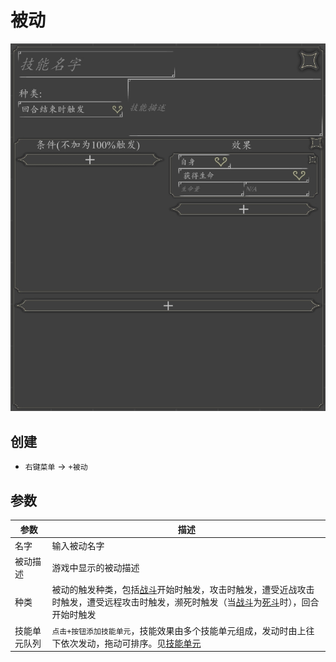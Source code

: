 # 被动
![被动](../../assets/passive.jpg)

## 创建
- `右键菜单` -> `+被动`

## 参数
| 参数 | 描述 |
| --- | ----------- |
| 名字 | 输入被动名字 |
| 被动描述 | 游戏中显示的被动描述 |
| 种类 | 被动的触发种类，包括[战斗](./combat.html)开始时触发，攻击时触发，遭受近战攻击时触发，遭受远程攻击时触发，濒死时触发（当[战斗](./combat.html)为[死斗](./combat.html#死斗)时），回合开始时触发 |
| 技能单元队列 | `点击+按钮添加技能单元`，技能效果由多个技能单元组成，发动时由上往下依次发动，拖动可排序。见[技能单元](./spell-unit.html) |
